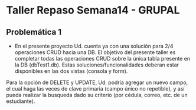 # Taller Repaso Semana14 - GRUPAL

## Problemática 1

* En el presente proyecto Ud. cuenta ya con una solución para 2/4 operaciones CRUD hacia una DB. El objetivo del presente taller es completar todas las operaciones CRUD sobre la única tabla presente en la DB (dbTest1.db). Estas soluciones/funcionalidades deberan estar disponibles en las dos vistas (consola y form). 

Para la opción de DELETE y UPDATE, Ud. podría agregar un nuevo campo, el cual haga las veces de clave primaria (campo único no repetible), y así pueda realizar la busqueda dado su criterio (por cédula, correo, etc. de un estudiante). 

